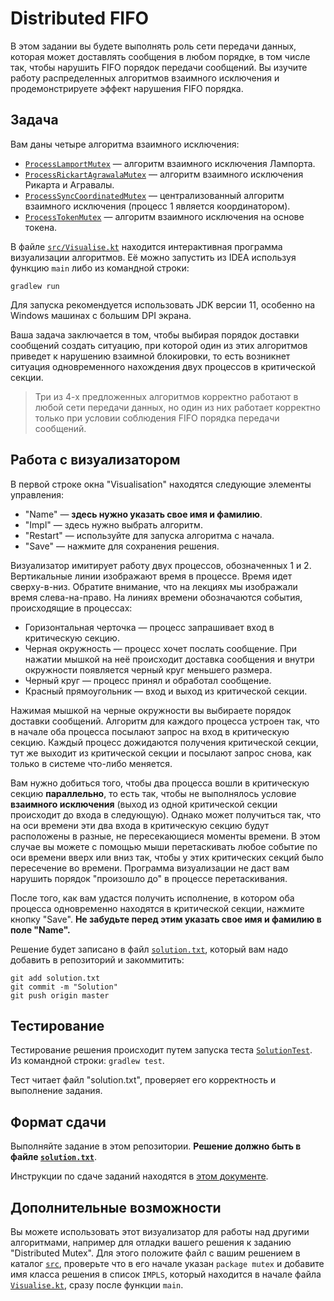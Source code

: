 ﻿# Distributed FIFO

В этом задании вы будете выполнять роль сети передачи данных, которая может доставлять сообщения
в любом порядке, в том числе так, чтобы нарушить FIFO порядок передачи сообщений. 
Вы изучите работу распределенных алгоритмов взаимного исключения и продемонстрируете эффект нарушения FIFO порядка. 

## Задача

Вам даны четыре алгоритма взаимного исключения:

* [`ProcessLamportMutex`](src/ProcessLamportMutex.kt) &mdash; алгоритм взаимного исключения Лампорта.
* [`ProcessRickartAgrawalaMutex`](src/ProcessRickartAgrawalaMutex.kt) &mdash; алгоритм взаимного исключения Рикарта и Агравалы.
* [`ProcessSyncCoordinatedMutex`](src/ProcessSyncCoordinatedMutex.kt) &mdash; централизованный алгоритм взаимного исключения (процесс 1 является координатором).
* [`ProcessTokenMutex`](src/ProcessTokenMutex.kt) &mdash; алгоритм взаимного исключения на основе токена.

В файле [`src/Visualise.kt`](src/Visualise.kt) находится интерактивная программа визуализации алгоритмов. 
Её можно запустить из IDEA используя функцию `main` либо из командной строки: 

```shell script
gradlew run
```

Для запуска рекомендуется использовать JDK версии 11, особенно на Windows машинах с большим DPI экрана. 

Ваша задача заключается в том, чтобы выбирая порядок доставки сообщений создать ситуацию, при которой один
из этих алгоритмов приведет к нарушению взаимной блокировки, то есть возникнет ситуация одновременного
нахождения двух процессов в критической секции.

> Три из 4-х предложенных алгоритмов корректно работают в любой сети передачи данных, но один из них
> работает корректно только при условии соблюдения FIFO порядка передачи сообщений. 

## Работа с визуализатором

В первой строке окна "Visualisation" находятся следующие элементы управления:

* "Name" &mdash; **здесь нужно указать свое имя и фамилию**.
* "Impl" &mdash; здесь нужно выбрать алгоритм. 
* "Restart" &mdash; используйте для запуска алгоритма с начала. 
* "Save" &mdash; нажмите для сохранения решения.

Визуализатор имитирует работу двух процессов, обозначенных 1 и 2. Вертикальные линии изображают
время в процессе. Время идет сверху-в-низ. Обратите внимание, что на лекциях мы изображали время слева-на-право.
На линиях времени обозначаются события, происходящие в процессах:

* Горизонтальная черточка &mdash; процесс запрашивает вход в критическую секцию.
* Черная окружность &mdash; процесс хочет послать сообщение. При нажатии мышкой на неё происходит доставка сообщения и внутри окружности появляется черный круг меньшего размера. 
* Черный круг &mdash; процесс принял и обработал сообщение. 
* Красный прямоугольник &mdash; вход и выход из критической секции.

Нажимая мышкой на черные окружности вы выбираете порядок доставки сообщений. Алгоритм для каждого процесса устроен так,
что в начале оба процесса посылают запрос на вход в критическую секцию. Каждый процесс дожидаются получения критической
секции, тут же выходит из критической секции и посылают запрос снова, как только в системе что-либо меняется.

Вам нужно добиться того, чтобы два процесса вошли в критическую секцию **параллельно**, то есть так, чтобы не выполнялось
условие **взаимного исключения** (выход из одной критической секции происходит до входа в следующую). 
Однако может получиться так, что на оси времени эти два входа в критическую секцию будут расположены в разные,
не пересекающиеся моменты времени. В этом случае вы можете с помощью мыши перетаскивать любое событие по оси
времени вверх или вниз так, чтобы у этих критических секций было пересечение во времени. 
Программа визуализации не даст вам нарушить порядок "произошло до" в процессе перетаскивания. 

После того, как вам удастся получить исполнение, в котором оба процесса одновременно находятся в критической
секции, нажмите кнопку "Save". **Не забудьте перед этим указать свое имя и фамилию в поле "Name".**

Решение будет записано в файл [`solution.txt`](solution.txt), который вам
надо добавить в репозиторий и закоммитить:

```shell script
git add solution.txt
git commit -m "Solution"
git push origin master
```

## Тестирование

Тестирование решения происходит путем запуска теста [`SolutionTest`](test/SolutionTest.kt). 
Из командной строки: `gradlew test`. 

Тест читает файл "solution.txt", проверяет его корректность и выполнение задания. 

## Формат сдачи

Выполняйте задание в этом репозитории. 
**Решение должно быть в файле [`solution.txt`](solution.txt)**.

Инструкции по сдаче заданий находятся в
[этом документе](https://docs.google.com/document/d/1zrAY3nMBIuJidFzsiK9KU6u0KPZXjX-b5IsesZBTi_g).

## Дополнительные возможности

Вы можете использовать этот визуализатор для работы над другими алгоритмами, например для отладки вашего
решения к заданию "Distributed Mutex". Для этого положите файл с вашим решением в каталог [`src`](src/),
проверьте что в его начале указан `package mutex` и добавите имя класса решения в список `IMPLS`, который
находится в начале файла [`Visualise.kt`](src/Visualise.kt), сразу после функции `main`.